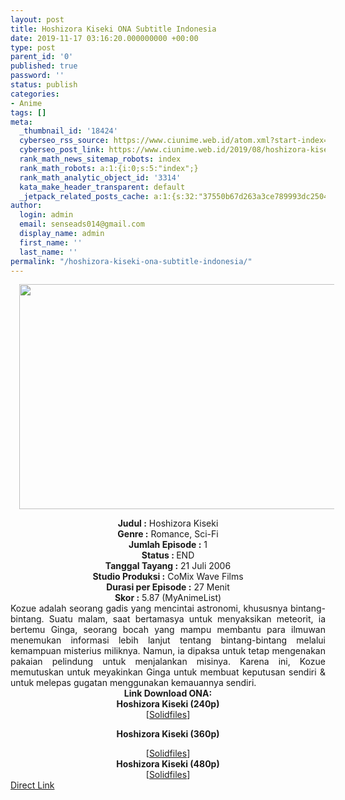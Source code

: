 ```yaml
---
layout: post
title: Hoshizora Kiseki ONA Subtitle Indonesia
date: 2019-11-17 03:16:20.000000000 +00:00
type: post
parent_id: '0'
published: true
password: ''
status: publish
categories:
- Anime
tags: []
meta:
  _thumbnail_id: '18424'
  cyberseo_rss_source: https://www.ciunime.web.id/atom.xml?start-index=1801&max-results=150
  cyberseo_post_link: https://www.ciunime.web.id/2019/08/hoshizora-kiseki-ona-subtitle-indonesia.html
  rank_math_news_sitemap_robots: index
  rank_math_robots: a:1:{i:0;s:5:"index";}
  rank_math_analytic_object_id: '3314'
  kata_make_header_transparent: default
  _jetpack_related_posts_cache: a:1:{s:32:"37550b67d263a3ce789993dc25046c5f";a:2:{s:7:"expires";i:1649372914;s:7:"payload";a:0:{}}}
author:
  login: admin
  email: senseads014@gmail.com
  display_name: admin
  first_name: ''
  last_name: ''
permalink: "/hoshizora-kiseki-ona-subtitle-indonesia/"
---
```

<div class="separator" style="clear: both; text-align: center;"><a href="https://1.bp.blogspot.com/-b1SnbvSoNYQ/XVUTGLtB8EI/AAAAAAAAdOc/Ylx6Nsn2FgsCJq6ztzmVSJ4AGQPfIFScQCLcBGAs/s1600/Hoshizora%2BKiseki%2BONA.jpg" imageanchor="1" style="margin-left: 1em; margin-right: 1em;"><img border="0" data-original-height="720" data-original-width="1280" height="360" src="{{ site.baseurl }}/assets/2019/11/Hoshizora%2BKiseki%2BONA.jpg" width="640" /></a></div>
<p>
<div style="text-align: center;"><b>Judul</b><b><b> </b>:</b> Hoshizora Kiseki</div>
<div style="text-align: center;"><b>Genre :</b> Romance, Sci-Fi</div>
<div style="text-align: center;"><b>Jumlah Episode :</b>&nbsp;1<br /><b>Status :&nbsp;</b>END<br /><b>Tanggal Tayang :</b> 21 Juli 2006<br /><b>Studio Produksi :</b> CoMix Wave Films<br /><b>Durasi per Episode :</b>&nbsp;27 Menit</div>
<div style="text-align: center;"><b>Skor :</b> 5.87 (MyAnimeList)</div>
<div style="text-align: center;"></div>
<div style="text-align: justify;"><span class="isi">Kozue adalah seorang gadis yang mencintai astronomi, khususnya bintang-bintang. Suatu malam, saat bertamasya untuk menyaksikan meteorit, ia bertemu Ginga, seorang bocah yang mampu membantu para ilmuwan menemukan informasi lebih lanjut tentang bintang-bintang melalui kemampuan misterius miliknya. Namun, ia dipaksa untuk tetap mengenakan pakaian pelindung untuk menjalankan misinya. Karena ini, Kozue memutuskan untuk meyakinkan Ginga untuk membuat keputusan sendiri &amp; untuk melepas gugatan menggunakan kemauannya sendiri.</span></div>
<div style="text-align: justify;"></div>
<div style="text-align: justify;"></div>
<div style="text-align: center;">
<div style="text-align: center;"><b>Link Download ONA:</b></div>
<div style="text-align: center;">
<div style="text-align: center;"><b>Hoshizora Kiseki (240p)</b></div>
<div style="text-align: center;">
<div style="text-align: center;">[<a href="http://www.solidfiles.com/v/GK4wkAj4NV6NR" target="_blank" rel="noopener">Solidfiles</a>]</div>
<div style="text-align: center;">
<div style="text-align: center;"></div>
</div>
</div>
<p><b>Hoshizora Kiseki (360p)</b></div>
<div style="text-align: center;">
<div style="text-align: center;">[<a href="http://www.solidfiles.com/v/NjWqRMgLnyKyY" target="_blank" rel="noopener">Solidfiles</a>]</div>
<div style="text-align: center;">
<div style="text-align: center;"><b>Hoshizora Kiseki (480p)</b></div>
<div style="text-align: center;">[<a href="http://www.solidfiles.com/v/524wGAAGmpVyr" target="_blank" rel="noopener">Solidfiles</a>]</div>
</div>
</div>
</div>
<link rel="stylesheet" href="https://cdnjs.cloudflare.com/ajax/libs/font-awesome/4.7.0/css/font-awesome.min.css" />
<div class="divbtn"> <a href="https://handymansurrender.com/fihup8buzv?key=94550f7ce39444073321dde3b8782f97" class="btn"><i class="fa fa-download"></i> Direct Link</a> </div>
